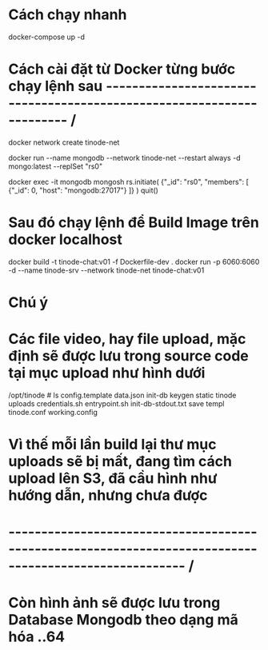 # Cách chạy nhanh 
docker-compose up -d

# Cách cài đặt từ Docker từng bước chạy lệnh sau ---------------------------------------------------------------------- /
docker network create tinode-net

docker run --name mongodb --network tinode-net --restart always -d mongo:latest --replSet "rs0"

docker exec -it mongodb mongosh
rs.initiate( {"_id": "rs0", "members": [ {"_id": 0, "host": "mongodb:27017"} ]} )
quit()

# Sau đó chạy lệnh để Build Image trên docker localhost 

docker build -t tinode-chat:v01 -f Dockerfile-dev .
docker run -p 6060:6060 -d --name tinode-srv --network tinode-net tinode-chat:v01

# Chú ý

# Các file video, hay file upload, mặc định sẽ được lưu trong source code tại mục upload như hình dưới
/opt/tinode # ls
config.template     data.json           init-db             keygen              static              tinode              uploads
credentials.sh      entrypoint.sh       init-db-stdout.txt  save                templ               tinode.conf         working.config
# Vì thế mỗi lần build lại thư mục uploads sẽ bị mất, đang tìm cách upload lên S3, đã cầu hình như hướng dẫn, nhưng chưa được

# ------------------------------------------------------------------------------------------------------- /

# Còn hình ảnh sẽ được lưu trong Database Mongodb theo dạng mã hóa ..64
